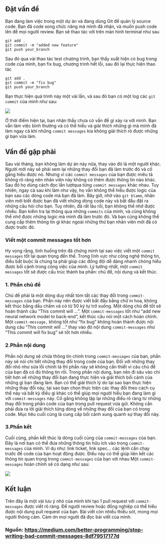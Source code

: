 ## Đặt vấn đề
Bạn đang làm việc trong một dự án và đang dùng Git để quản lý source code.
Bạn đã code xong chức năng mà mình đã nhận, và muốn push code lên để mọi người review. Bạn sẽ thao tác với trên màn hình terminal như sau
```
git add .
git commit -m "added new feature"
git push your_branch
```
Sau đó qua vài thao tác test chương trình, bạn thấy xuất hiện có bug trong code của mình, bạn fix bug, chương trình hết lỗi, sau đó lại thực hiện thao tác 
```
git add .
git commit -m "fix bug"
git push your_branch
```
Bạn thực hiện quá trình này một vài lần, và sau đó bạn có một log các `git commit` của mình như sau:

![](https://images.viblo.asia/11b7b1e7-39d9-4692-a811-f405193c31ae.jpg)

Ở thời điểm hiện tại, bạn nhận thấy chưa có vấn đề gì xảy ra với mình. Bạn vẫn làm việc bình thường và có thể hiểu và giải thích những gì mà mình đã làm ngay cả khi những `commit messages` kia không giải thích rõ được những gì bạn vừa làm.

## Vấn đề gặp phải

Sau vài tháng, bạn không làm dự án này nữa, thay vào đó là một người khác. Người mới này sẽ phải xem lại những thay đổi bạn đã làm trước đó và cố gắng hiểu được nó. Nhưng vì các `commit messages` của bạn được miêu tả không rõ ràng nên nhân viên này không 
có thêm được thông tin nào khác. Sau đó họ dùng cách đọc lần lượtqua từng `commit messages` khác nhau. Tuy nhiên, ngay cả sau khi làm như vậy, họ vẫn không thể hiểu được logic của bạn sau các dòng code mà bạn đã làm.
Bây giờ, nhờ vào `git blame`, nhân viên mới biết được bạn đã viết những dòng code này và bắt đầu đặt ra những câu hỏi cho bạn. Tuy nhiên, đã rất lâu rồi, bạn không thể nhớ được nhiều. Bạn kiểm tra lại thông qua  những `commits` của mình, và cũng không thể nhớ được 
những logic mà mình đã làm trước đó. Và bạn cũng không thể cung cấp thêm thông tin gì khác ngoài những thứ bạn nhân viên mới đã có được trước đó.


### Viết một commit messages tốt hơn

Hy vọng rằng, tình huống trên đã chứng minh tại sao việc viết một `commit messages` tốt lại quan trọng đến thế. Trong lĩnh vực như công nghệ thông tin, điều bắt buộc là chúng ta phải giúp các đồng đội dễ dàng nhanh chóng hiểu được bối cảnh trong công việc của mình. 
Lý tưởng nhất, một `commit messages` tốt sẽ được cấu trúc thành ba phần:  chủ đề, nội dung và kết thúc.
### 1. Phần chủ đề
Chủ đề phải là một dòng duy nhất tóm tắt các thay đổi trong `commit-messages` của bạn.  Phần này nên được viết bắt đầu bằng chữ in hoa, không kết thúc bằng dấu chấm và có từ 50 ký tự trở xuống. Một dòng chủ đề tốt sẽ hoàn thành câu “This commit will …”. Một `commit-messages` tốt như “add new neural network model to back-end”, kết thúc câu nói một cách hoàn chỉnh. Một `commit-message,` không tốt như  “fix bug”  không hoàn thành được nội dung câu “This commit will …” thay vào đó nội dung `commit-messages` như “This commit will fix bug” sẽ tốt hơn nhiều.
### 2.Phần nội dung
Phần nội dung sẽ chứa thông tin chính trong `commit-messages` của bạn, phần này sẽ nói chi tiết những thay đổi trong code của bạn. Đối với những thay đổi nhỏ như sửa lỗi chính tả thì phần này sẽ không cần thiết vì câu chủ đề của bạn đã có đủ thông tin rồi. Trong phần nội dung, bạn nên đi sâu vào chi tiết hơn về những thay đổi bạn đang thực hiện và giải thích bối cảnh của những gì bạn đang làm. Bạn có thể giải thích lý do tại sao bạn thực hiện những thay đổi này, tại sao bạn chọn thực hiện các thay đổi theo cách cụ thể này và bất kỳ điều gì khác có thể giúp mọi người hiểu bạn đang làm gì với `commit-messages` này. Cố gắng không lặp lại những điều rõ ràng từ những thay đổi trong phần code của bạn trong pull request vừa gửi. Không cần phải đưa ra lời giải thích từng dòng về những thay đổi của bạn có trong code. Mục tiêu cuối cùng là cung cấp bối cảnh xung quanh sự thay đổi này.
### 3.Phần kết 
Cuối cùng, phần kết thúc là dòng cuối cùng của `commit-messages` của bạn.  Đây là nơi bạn có thể đưa những thông tin hữu ích vào trong `commit-messages` của mình. Ví dụ như: link ticket, link spec... các lệnh cần chạy trước để code của bạn hoạt động được. Điều này có thể giúp liên kết các thông tin quan trọng trong `commit-messages` của bạn với nhau
Một `commit-messages` hoàn chỉnh sẽ có dạng như sau: 

![](https://images.viblo.asia/ed08fb27-f038-41a8-ab03-de5f6cf97402.png)

## Kết luận
Trên đây là một vài lưu ý nhỏ của mình khi tạo 1 pull request với `commit-messages` được viết rõ ràng. Để người review hoặc đồng nghiệp có thể hiểu được nội dung pull request của bạn.
Bài viết còn nhiều thiếu sót, mong mọi người thông cảm.
Cám ơn mọi người đã đọc bài viết của mình.
### Nguồn: https://medium.com/better-programming/stop-writing-bad-commit-messages-8df79517177d